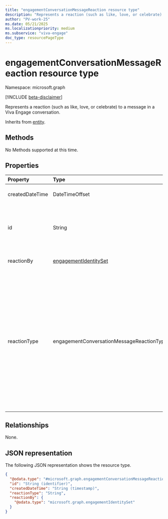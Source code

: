 ```yaml
---
title: "engagementConversationMessageReaction resource type"
description: "Represents a reaction (such as like, love, or celebrate) to a message in a Viva Engage conversation."
author: "PV-work-25"
ms.date: 05/21/2025
ms.localizationpriority: medium
ms.subservice: "viva-engage"
doc_type: resourcePageType
---
```


# engagementConversationMessageReaction resource type

Namespace: microsoft.graph

[!INCLUDE [beta-disclaimer](../../includes/beta-disclaimer.md)]

Represents a reaction (such as like, love, or celebrate) to a message in a Viva Engage conversation.


Inherits from [entity](../resources/entity.md).


## Methods

No Methods supported at this time.
<!--|Method|Return type|Description|
|:---|:---|:---|
|[List](../api/engagementconversationarticlemessage-list-reactions.md)|[engagementConversationMessageReaction](../resources/engagementconversationmessagereaction.md) collection|Get a list of the engagementConversationMessageReaction objects and their properties.|
|[Create](../api/engagementconversationarticlemessage-post-reactions.md)|[engagementConversationMessageReaction](../resources/engagementconversationmessagereaction.md)|Create a new engagementConversationMessageReaction object.|
|[Get](../api/engagementconversationmessagereaction-get.md)|[engagementConversationMessageReaction](../resources/engagementconversationmessagereaction.md)|Read the properties and relationships of an engagementConversationMessageReaction object.|
|[Update](../api/engagementconversationmessagereaction-update.md)|[engagementConversationMessageReaction](../resources/engagementconversationmessagereaction.md)|Update the properties of an engagementConversationMessageReaction object.|
|[Delete](../api/engagementconversationarticlemessage-delete-reactions.md)|None|Delete an engagementConversationMessageReaction object.|-->

## Properties
|Property|Type|Description|
|:---|:---|:---|
|createdDateTime|DateTimeOffset|Timestamp of when the reaction was added.|
|id|String|Unique identifier of a reaction posted to a Viva Engage conversation message. Inherited from [entity](../resources/entity.md). Inherits from [entity](../resources/entity.md)|
|reactionBy|[engagementIdentitySet](../resources/engagementidentityset.md)|Identity of the user who added the reaction.|
|reactionType|engagementConversationMessageReactionType|Type of reaction.The possible values are: `like`, `love`, `celebrate`, `thank`, `laugh`, `sad`, `happy`, `excited`, `smile`, `silly`, `intenseLaugh`, `starStruck`, `goofy`, `thinking`, `surprised`, `mindBlown`, `scared`, `crying`, `shocked`, `angry`, `agree`, `praise`, `takingNotes`, `heartBroken`, `support`, `confirmed`, `watching`, `brain`, `medal`, `bullseye`, `unknownFutureValue`.|

## Relationships
None.

## JSON representation
The following JSON representation shows the resource type.
<!-- {
  "blockType": "resource",
  "keyProperty": "id",
  "@odata.type": "microsoft.graph.engagementConversationMessageReaction",
  "baseType": "microsoft.graph.entity",
  "openType": false
}
-->
``` json
{
  "@odata.type": "#microsoft.graph.engagementConversationMessageReaction",
  "id": "String (identifier)",
  "createdDateTime": "String (timestamp)",
  "reactionType": "String",
  "reactionBy": {
    "@odata.type": "microsoft.graph.engagementIdentitySet"
  }
}
```

